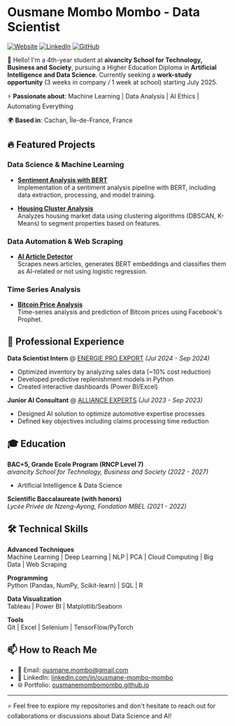 # Ousmane Mombo Mombo - Data Scientist

[![Website](https://img.shields.io/badge/Website-OusmaneMomboMombo.github.io-blue?style=flat-square&logo=google-chrome)](https://ousmanemombomombo.github.io)
[![LinkedIn](https://img.shields.io/badge/LinkedIn-Ousmane_Mombo_Mombo-blue?style=flat-square&logo=linkedin)](https://www.linkedin.com/in/ousmane-mombo-mombo/)
[![GitHub](https://img.shields.io/badge/GitHub-OusmaneMomboMombo-black?style=flat-square&logo=github)](https://github.com/OusmaneMomboMombo)

👋 Hello! I'm a 4th-year student at **aivancity School for Technology, Business and Society**, pursuing a Higher Education Diploma in **Artificial Intelligence and Data Science**. Currently seeking a **work-study opportunity** (3 weeks in company / 1 week at school) starting July 2025.

⚡ **Passionate about**: Machine Learning | Data Analysis | AI Ethics | Automating Everything

🌍 **Based in**: Cachan, Île-de-France, France

## 🔥 Featured Projects

### Data Science & Machine Learning
- **[Sentiment Analysis with BERT](https://github.com/OusmaneMomboMombo/sentiment-analysis-bert)**  
  Implementation of a sentiment analysis pipeline with BERT, including data extraction, processing, and model training.

- **[Housing Cluster Analysis](https://github.com/OusmaneMomboMombo/housing-cluster-analysis)**  
  Analyzes housing market data using clustering algorithms (DBSCAN, K-Means) to segment properties based on features.

### Data Automation & Web Scraping
- **[AI Article Detector](https://github.com/OusmaneMomboMombo/ai-article-detector)**  
  Scrapes news articles, generates BERT embeddings and classifies them as AI-related or not using logistic regression.

### Time Series Analysis
- **[Bitcoin Price Analysis](https://github.com/OusmaneMomboMombo/prophet-bitcoin-analysis)**  
  Time-series analysis and prediction of Bitcoin prices using Facebook's Prophet.

## 💼 Professional Experience

**Data Scientist Intern** @ [ENERGIE PRO EXPORT](https://www.energieproexport.com/) *(Jul 2024 - Sep 2024)*  
- Optimized inventory by analyzing sales data (~10% cost reduction)
- Developed predictive replenishment models in Python
- Created interactive dashboards (Power BI/Excel)

**Junior AI Consultant** @ [ALLIANCE EXPERTS](https://www.alliance-experts.com/) *(Jul 2023 - Sep 2023)*  
- Designed AI solution to optimize automotive expertise processes
- Defined key objectives including claims processing time reduction

## 🎓 Education

**BAC+5, Grande Ecole Program (RNCP Level 7)**  
*aivancity School for Technology, Business and Society* *(2022 - 2027)*  
- Artificial Intelligence & Data Science

**Scientific Baccalaureate (with honors)**  
*Lycée Privée de Nzeng-Ayong, Fondation MBEL* *(2021 - 2022)*

## 🛠 Technical Skills

**Advanced Techniques**  
Machine Learning | Deep Learning | NLP | PCA | Cloud Computing | Big Data | Web Scraping

**Programming**  
Python (Pandas, NumPy, Scikit-learn) | SQL | R

**Data Visualization**  
Tableau | Power BI | Matplotlib/Seaborn

**Tools**  
Git | Excel | Selenium | TensorFlow/PyTorch

## 📫 How to Reach Me

- 📧 Email: [ousmane.mombo@gmail.com](mailto:ousmane.mombo@gmail.com)
- 💼 LinkedIn: [linkedin.com/in/ousmane-mombo-mombo](https://www.linkedin.com/in/ousmane-mombo-mombo/)
- 🌐 Portfolio: [ousmanemombomombo.github.io](https://ousmanemombomombo.github.io)

---

⭐ Feel free to explore my repositories and don't hesitate to reach out for collaborations or discussions about Data Science and AI!
